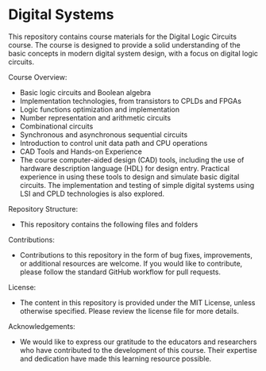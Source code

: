 # Digital Systems

This repository contains course materials for the Digital Logic Circuits course. The course is designed to provide a solid understanding of the basic concepts in modern digital system design, with a focus on digital logic circuits.

Course Overview:
- Basic logic circuits and Boolean algebra
- Implementation technologies, from transistors to CPLDs and FPGAs
- Logic functions optimization and implementation
- Number representation and arithmetic circuits
- Combinational circuits
- Synchronous and asynchronous sequential circuits
- Introduction to control unit data path and CPU operations
- CAD Tools and Hands-on Experience
- The course computer-aided design (CAD) tools, including the use of hardware description language (HDL) for design entry. Practical experience in using these tools to design and simulate basic digital circuits. The implementation and testing of simple digital systems using LSI and CPLD technologies is also explored.

Repository Structure:
- This repository contains the following files and folders

Contributions: 
- Contributions to this repository in the form of bug fixes, improvements, or additional resources are welcome. If you would like to contribute, please follow the standard GitHub workflow for pull requests.

License:
- The content in this repository is provided under the MIT License, unless otherwise specified. Please review the license file for more details.

Acknowledgements:
- We would like to express our gratitude to the educators and researchers who have contributed to the development of this course. Their expertise and dedication have made this learning resource possible.
